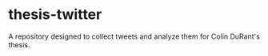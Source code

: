 thesis-twitter
==============

A repository designed to collect tweets and analyze them for Colin DuRant's thesis.
